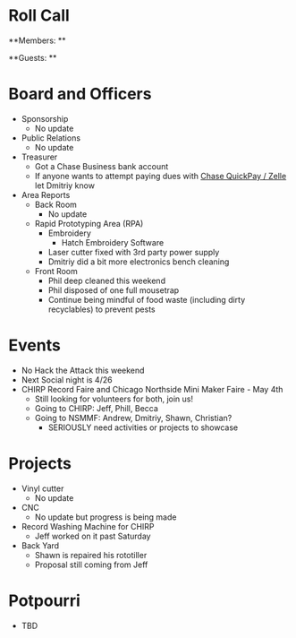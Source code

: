 Roll Call
=========
**Members: **

**Guests: **

Board and Officers
==================
- Sponsorship
  - No update
- Public Relations
  - No update
- Treasurer
  - Got a Chase Business bank account
  - If anyone wants to attempt paying dues with [Chase QuickPay / Zelle](https://www.chase.com/personal/quickpay) let Dmitriy know
- Area Reports
  - Back Room
    - No update
  - Rapid Prototyping Area (RPA)
    - Embroidery
      - Hatch Embroidery Software
    - Laser cutter fixed with 3rd party power supply
    - Dmitriy did a bit more electronics bench cleaning
  - Front Room
    - Phil deep cleaned this weekend
    - Phil disposed of one full mousetrap
    - Continue being mindful of food waste (including dirty recyclables) to prevent pests

Events
======
- No Hack the Attack this weekend
- Next Social night is 4/26
- CHIRP Record Faire and Chicago Northside Mini Maker Faire - May 4th
  - Still looking for volunteers for both, join us!
  - Going to CHIRP: Jeff, Phill, Becca
  - Going to NSMMF: Andrew, Dmitriy, Shawn, Christian?
    - SERIOUSLY need activities or projects to showcase

Projects
========
- Vinyl cutter
  - No update
- CNC
  - No update but progress is being made
- Record Washing Machine for CHIRP
  - Jeff worked on it past Saturday
- Back Yard
  - Shawn is repaired his rototiller
  - Proposal still coming from Jeff
  
Potpourri
=========
- TBD

